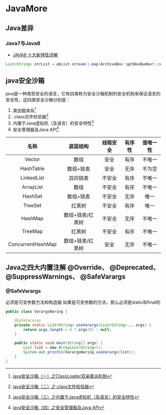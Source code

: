 # JavaMore
<!-- @author DHJT 2019-01-18 -->

## Java差异

### Java7与Java8
- [JAVA8 十大新特性详解](https://www.jb51.net/article/48304.htm)
```java
List<String> strList = abList.stream().map(ArchiveBox::getBoxNumber).collect(Collectors.toList());
```

## java安全沙箱
java是一种类型安全的语言，它有四类称为安全沙箱机制的安全机制来保证语言的安全性，这四类安全沙箱分别是：

1. 类加载体系[^1]
2. .class文件检验器[^2]
3. 内置于Java虚拟机（及语言）的安全特性[^3]
4. 安全管理器及Java API[^4]


| 名称              | 底层结构         | 线程安全    | 有序性      | 值唯一性    |
| :--------------:  | :------------:   | :---------: | :---------: | :---------: |
| Vector            | 数组             | 安全        | 有序        | 不唯一      |
| HashTable         | 数组+链表        | 安全        | 无序        | 不为空      |
| LinkedList        | 双向链表         | 不安全      | 有序        | 不唯一      |
| ArrayList         | 数组             | 不安全      | 有序        | 不唯一      |
| HashSet           | 数组+链表        | 不安全      | 无序        | 唯一        |
| TreeSet           | 红黑树           | 不安全      | 有序        | 唯一        |
| HashMap           | 数组+链表/红黑树 | 不安全      | 无序        | 不唯一      |
| TreeMap           | 红黑树           | 不安全      | 有序        | 不唯一      |
| ConcurrentHashMap | 数组+链表/红黑树 | 安全        | 无序        | 不唯一      |


## Java之四大内置注解 @Override、 @Deprecated、 @SuppressWarnings、 @SafeVarargs

### @SafeVarargs
必须是可变参数方法和构造器
如果是可变参数的方法，那么必须是static和final的
```java
public class VarargsWaring {

    @SafeVarargs
    private static List<String> useVarargs(List<String>... args) {
        return args.length > 0 ? args[0] : null;
    }

    public static void main(String[] args) {
        List list = new ArrayList<String>();
        System.out.println(VarargsWaring.useVarargs(list));
    }
}
```

[^1]: [java安全沙箱（一）之ClassLoader双亲委派机制](https://my.oschina.net/xionghui/blog/499725)
[^2]: [java安全沙箱（二）之.class文件检验器](https://www.cnblogs.com/duanxz/p/6108347.html)
[^3]: [java安全沙箱（三）之内置于Java虚拟机（及语言）的安全特性](https://my.oschina.net/xionghui/blog/501165)
[^4]: [java安全沙箱（四）之安全管理器及Java API](https://www.cnblogs.com/duanxz/p/6108357.html)
[^5]: [Java双亲委派模型及破坏](https://blog.csdn.net/zhangcanyan/article/details/78993959)
[^6]: [Java自定义类加载器与双亲委派模型](https://www.cnblogs.com/wxd0108/p/6681618.html)